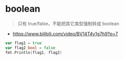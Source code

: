 # boolean
> 只有 true/false，不能把其它类型强制转成 boolean
- https://www.bilibili.com/video/BV14T4y1g7h9?p=7


```go
var flag1 = true
var flag2 bool = false
fmt.Println(flag1, flag2)
```
